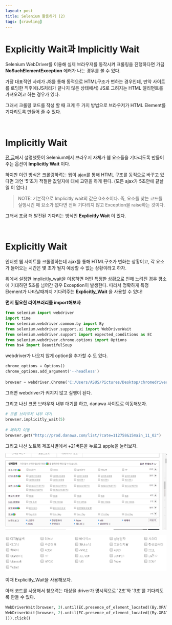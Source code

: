 ```yaml
---
layout: post
title: Selenium 활용하기 (2)
tags: [crawling]
---
```


# Explicitly Wait과 Implicitly Wait

Selenium WebDriver를 이용해 실제 브라우저를 동작시켜 크롤링을 진행하다면 가끔 **NoSuchElementException** 에러가 나는 경우를 볼 수 있다.

가장 대표적인 사례가 JS를 통해 동적으로 HTML구조가 변하는 경우인데, 만약 사이트를 로딩한 직후에(JS처리가 끝나지 않은 상태에서) JS로 그려지는 HTML 엘리먼트를 가져오려고 하는 경우가 있다.

그래서 크롤링 코드를 작성 할 때 크게 두 가지 방법으로 브라우저가 HTML Element를 기다리도록 만들어 줄 수 있다.

&nbsp;
&nbsp;
&nbsp;

# Implicitly Wait
[전 글](https://toodifficulto.github.io/2020/04/11/crawling_Selenium/)에서 설명했듯이 Selenium에서 브라우저 자체가 웹 요소들을 기다리도록 만들어주는 옵션이 **Implicitly Wait** 이다.

하지만 이런 방식은 크롤링하려는 웹이 ajax를 통해 HTML 구조를 동적으로 바꾸고 있다면 과연 '5'초가 적절한 값일지에 대해 고민을 하게 된다. (모든 ajax가 5초안에 끝날 일 이 없다.)

> NOTE: 기본적으로 Implicitly wait의 값은 0초초이다. 즉, 요소를 찾는 코드를 실행시킨 때 요소가 없다면 전혀 기다리지 않고 Exception을 raise하는 것이다.

그래서 조금 더 발전된 기다리는 방식인 **Explicitly Wait** 이 있다.

&nbsp;
&nbsp;
&nbsp;
&nbsp;

# Explicitly Wait
인터넷 웹 사이트를 크롤링하는데 ajax를 통해 HTML구조가 변화는 상황이고, 각 요소가 들어오는 시간은 몇 초가 될지 예상할 수 없는 상황이라고 하자.

위에서 설정한 implicitly_wait을 이용하면 어떤 특정한 상황으로 인해 느려진 경우 평소에 기대하던 5초를 넘어간 경우 Exception이 발생한다. 따라서 명확하게 특정 Element가 나타날때까지 기다려주는 **Explicitly_Wait** 을 사용할 수 있다!

**먼저 필요한 라이브러리를 import해보자**

~~~python
from selenium import webdriver
import time
from selenium.webdriver.common.by import By
from selenium.webdriver.support.ui import WebDriverWait
from selenium.webdriver.support import expected_conditions as EC
from selenium.webdriver.chrome.options import Options
from bs4 import BeautifulSoup
~~~

webdriver가 나오지 않게 option을 추가할 수 도 있다.

~~~python
chrome_options = Options()
chrome_options.add_argument('--headless')

browser = webdriver.Chrome('C:/Users/ASUS/Pictures/Desktop/chromedriver.exe', options=chrome_options)
~~~

그러면 webdriver가 켜지지 않고 실행이 된다.

그리고 나선 크롬 브라우저 내부 대기를 하고, danawa 사이트로 이동해보자.

~~~python
# 크롬 브라우저 내부 대기
browser.implicitly_wait(5)

# 페이지 이동
browser.get("http://prod.danawa.com/list/?cate=112758&15main_11_02")
~~~

그리고 나선 노트북 제조사별에서 +21버튼을 누르고 apple을 눌러보자.

![Alt text](/public/post/2020_04_11_Selenium/company_1.PNG)

![Alt text](/public/post/2020_04_11_Selenium/company_2.PNG)

이때 Explicitly_Wait을 사용해보자.

아래 코드를 사용해서 찾으려는 대상을 driver가 명시적으로 '2초'와 '3초'를 기다리도록 만들 수 있다. 
~~~python
WebDriverWait(browser, 3).until(EC.presence_of_element_located((By.XPATH, '//*[@id="dlMaker_simple"]/dd/div[2]/button[1]'))).click()
WebDriverWait(browser, 2).until(EC.presence_of_element_located((By.XPATH, '//*[@id="selectMaker_simple_priceCompare_A"]/li[13]/label'
))).click()
~~~
